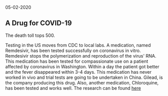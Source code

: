 05-02-2020

## A Drug for COVID-19

The death toll tops 500.

Testing in the US moves from CDC to local labs. A medication, named Remdesivir, has been tested successfully on coronavirus in vitro. Remdesivir stops the polymerization and reproduction of the virus' RNA.
This medication has been tested for compassionate use on a patient affected by coronavirus in Washington. Within a day the patient got better and the fever disappeared within 3-4 days. This medication has never worked in vivo and trial tests are going to be undertaken in China. Gilead, is the company producing this drug.
Also, another medication, Chloroquine, has been tested and works well.
The research can be found [here](https://www.nature.com/articles/s41422-020-0282-0)
